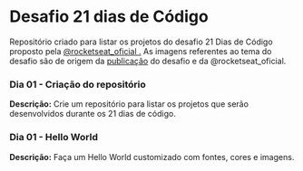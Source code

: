 # Desafio 21 dias de Código
<p>Repositório criado para listar os projetos do desafio 21 Dias de Código proposto pela <a href="https://www.instagram.com/rocketseat_oficial/">@rocketseat_oficial .</a> As imagens referentes ao tema do desafio são de origem da <a href="https://www.instagram.com/p/ChTBg1BpLGU/">publicação</a> do desafio e da @rocketseat_oficial.</p>

### Dia 01 - Criação do repositório

<strong>Descrição:</strong> Crie um repositório para listar os projetos que serão desenvolvidos durante os 21 dias de código.

### Dia 01 - Hello World

<strong>Descrição:</strong> Faça um Hello World customizado com fontes, cores e imagens.
